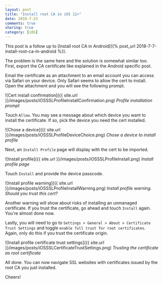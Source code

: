 ```yaml
---
layout: post
title: "Install root CA in iOS 11+"
date: 2018-7-23
comments: true
sharing: true
category: [iOS]
---
```


This post is a follow up to [Install root CA in Android]({% post_url 2018-7-7-install-root-ca-in-android %}).

The problem is the same here and the solution is somewhat similar too. First, export the CA certificate like explained in the Android specific post.

Email the certificate as an attachment to an email account you can access via Safari on your device. Only Safari seems to allow the cert to install. Open the attachment and you will see the following prompt.

![Cert install confirmation]({{ site.url }}/images/posts/iOSSSLProfileInstallConfirmation.png)
*Profile installation prompt*

Touch `Allow`. You may see a message about which device you want to install the certificate. If so, pick the device you need the cert installed.

![Chose a device]({{ site.url }}/images/posts/iOSSSLProfileDeviceChoice.png)
*Chose a device to install profile*

Next, an `Install Profile` page will display with the cert to be imported.

![Install profile]({{ site.url }}/images/posts/iOSSSLProfileInstall.png)
*Install profile page*

Touch `Install` and provide the device passcode. 

![Install profile warning]({{ site.url }}/images/posts/iOSSSLProfileInstallWarning.png)
*Install profile warning. Should you trust this cert?*

Another warning will show about risks of installing an unmanaged certificate. If you trust the certificate, go ahead and touch `Install` again. You're almost done now.

Lastly, you will need to go to `Settings > General > About > Certificate Trust Settings` and toggle `enable full trust for root certificates`. Again, only do this if you trust the certificate origin.

![Install profile certificate trust settings]({{ site.url }}/images/posts/iOSSSLCertificateTrustSettings.png)
*Trusting the certificate as root certificate*

All done. You can now navigate SSL websites with certificates issued by the root CA you just installed.

Cheers!